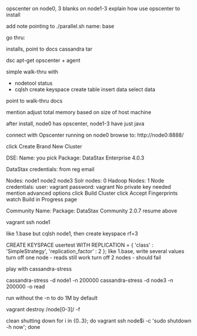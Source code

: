 opscenter on node0, 3 blanks on node1-3
explain how use opscenter to install


add note pointing to ./parallel.sh
name: base

go thru:

installs, point to docs
cassandra tar

dsc apt-get
opscenter + agent

simple walk-thru with
- nodetool status
- cqlsh
  create keyspace
  create table
  insert data
  select data

point to walk-thru docs

mention adjust total memory based on size of host machine


after install, node0 has opscenter, node1-3 have just java

connect with Opscenter running on node0
browse to: http://node0:8888/

click Create Brand New Cluster

DSE:
Name: you pick
Package: DataStax Enterprise 4.0.3

DataStax credentials: from reg email

Nodes:
node1
node2
node3
Solr nodes: 0
Hadoop Nodes: 1
Node credentials:
user: vagrant
password: vagrant
No private key needed
mention advanced options
click Build Cluster
click Accept Fingerprints
watch Build in Progress page

Community
Name:
Package: DataStax Community 2.0.7
resume above


vagrant ssh node1

like 1.base but cqlsh node1, then create keyspace rf=3

CREATE KEYSPACE usertest WITH REPLICATION = { 'class' : 'SimpleStrategy', 'replication_factor' : 2 };
like 1.base, write several values
turn off one node - reads still work
turn off 2 nodes - should fail


play with cassandra-stress

cassandra-stress -d node1 -n 200000
cassandra-stress -d node3 -n 200000 -o read

run without the -n to do 1M by default

vagrant destroy /node[0-3]/ -f

clean shutting down
for i in {0..3}; do vagrant ssh node$i -c 'sudo shutdown -h now'; done
